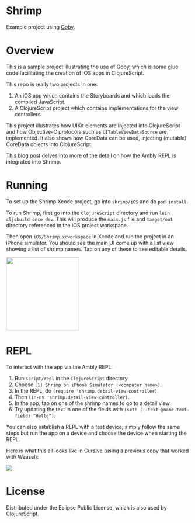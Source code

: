 Shrimp
======

Example project using [Goby](https://github.com/mfikes/goby).

Overview
========

This is a sample project illustrating the use of Goby, which is some glue code facilitating the creation of iOS apps in ClojureScript.

This repo is really two projects in one:

1. An iOS app which contains the Storyboards and which loads the compiled JavaScript.
2. A ClojureScript project which contains implementations for the view controllers.

This project illustrates how UIKit elements are injected into ClojureScript and how Objective-C protocols such as `UITableViewDataSource` are implemented. It also shows how CoreData can be used, injecting (mutable) CoreData objects into ClojureScript.

[This blog post](http://blog.fikesfarm.com/posts/2015-03-05-ambly-app-bootstrapping.html) delves into more of the detail on how the Ambly REPL is integrated into Shrimp.

Running
=======

To set up the Shrimp Xcode project, go into `shrimp/iOS` and do `pod install`.

To run Shrimp, first go into the `ClojureScript` directory and run `lein cljsbuild once dev`. This will produce the `main.js` file and `target/out` directory referenced in the iOS project workspace. 

Then open `iOS/Shrimp.xcworkspace` in Xcode and run the project in an iPhone simulator. You should see the main UI come up with a list view showing a list of shrimp names. Tap on any of these to see editable details.

<img src="http://blog.fikesfarm.com/img/shrimp.png" width="200px"/>

REPL
====

To interact with the app via the Ambly REPL:

1. Run `script/repl` in the `ClojureScript` directory
2. Choose `[1] Shrimp on iPhone Simulator (<computer name>)`.
3. In the REPL, do `(require 'shrimp.detail-view-controller)`
4. Then `(in-ns 'shrimp.detail-view-controller)`.
5. In the app, tap on one of the shrimp names to go to a detail view.
6. Try updating the text in one of the fields with `(set! (.-text @name-text-field) "Hello")`.

You can also establish a REPL with a test device; simply follow the same steps but run the app on a device and choose the device when starting the REPL.

Here is what this all looks like in [Cursive](https://cursiveclojure.com) (using a previous copy that worked with Weasel):

![](https://raw.githubusercontent.com/mfikes/shrimp/master/devenv.png)

License
=======

Distributed under the Eclipse Public License, which is also used by ClojureScript.
